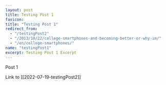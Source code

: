 ```yaml
---
layout: post
title: Testing Post 1
favicon: 
title: "Testing Post 1"
redirect_from: 
  - "/testingPost2"
  - "/2013/10/22/college-smartphones-and-becoming-better-or-why-im/"
  - "/en/college-smartphones/"
name: "testingPost1"
excerpt: Testing Post 1 Excerpt
---
```


Post 1

Link to [[2022-07-19-testingPost2]]
